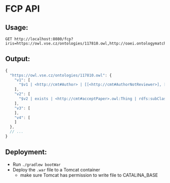 # FCP API

## Usage:
```
GET http://localhost:8080/fcp?iris=https://owl.vse.cz/ontologies/117810.owl,http://oaei.ontologymatching.org/2015/conference/data/edas.owl
```

## Output:
```js
{
  "https://owl.vse.cz/ontologies/117810.owl": {
    "v1": [
      "$v1 | <http://cmt#Author> | [[<http://cmt#AuthorNotReviewer>], [<http://cmt#Co-author>]]", // ...
    ],
    "v2": [
      "$v2 | exists | <http://cmt#acceptPaper>.owl:Thing | rdfs:subClassOf | <http://cmt#Administrator>", // ...
    ],
    "v3": [
    ],
    "v4": [
    ]
  },
  // ...
}
```

## Deployment:
- Run `./gradlew bootWar`
- Deploy the `.war` file to a Tomcat container
    - make sure Tomcat has permission to write file to CATALINA_BASE

